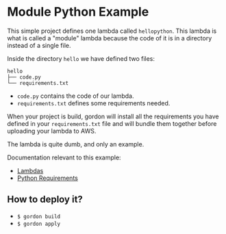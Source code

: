 Module Python Example
===========================

This simple project defines one lambda called ``hellopython``. This lambda is what is called a "module" lambda
because the code of it is in a directory instead of a single file.

Inside the directory ``hello`` we have defined two files:

```shell
hello
├── code.py
└── requirements.txt
```

* ``code.py`` contains the code of our lambda.
* ``requirements.txt`` defines some requirements needed.

When your project is build, gordon will install all the requirements you have defined in your ``requirements.txt``
file and will bundle them together before uploading your lambda to AWS.

The lambda is quite dumb, and only an example.

Documentation relevant to this example:
 * [Lambdas](http://gordon.readthedocs.io/en/latest/lambdas.html)
 * [Python Requirements](http://gordon.readthedocs.io/en/latest/requirements.html#python-requirements)

How to deploy it?
------------------

* ``$ gordon build``
* ``$ gordon apply``
